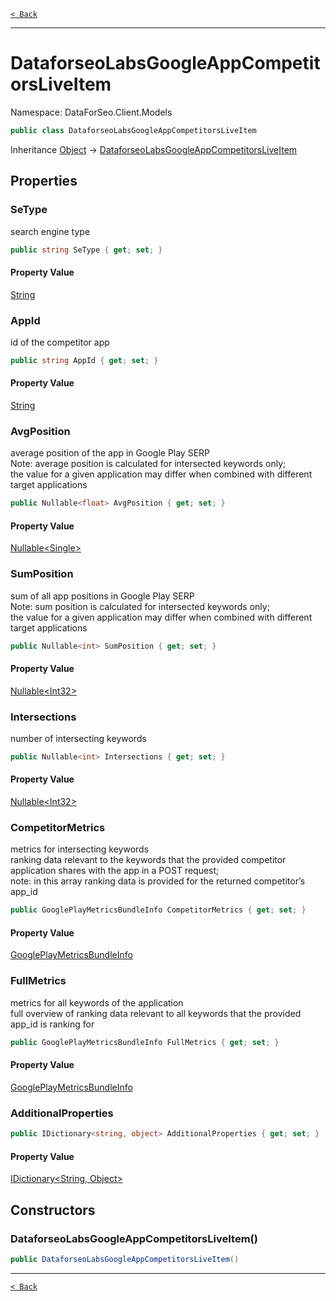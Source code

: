 [`< Back`](./)

---

# DataforseoLabsGoogleAppCompetitorsLiveItem

Namespace: DataForSeo.Client.Models

```csharp
public class DataforseoLabsGoogleAppCompetitorsLiveItem
```

Inheritance [Object](https://docs.microsoft.com/en-us/dotnet/api/system.object) → [DataforseoLabsGoogleAppCompetitorsLiveItem](./dataforseo.client.models.dataforseolabsgoogleappcompetitorsliveitem)

## Properties

### **SeType**

search engine type

```csharp
public string SeType { get; set; }
```

#### Property Value

[String](https://docs.microsoft.com/en-us/dotnet/api/system.string)<br>

### **AppId**

id of the competitor app

```csharp
public string AppId { get; set; }
```

#### Property Value

[String](https://docs.microsoft.com/en-us/dotnet/api/system.string)<br>

### **AvgPosition**

average position of the app in Google Play SERP
 <br>Note: average position is calculated for intersected keywords only;
 <br>the value for a given application may differ when combined with different target applications

```csharp
public Nullable<float> AvgPosition { get; set; }
```

#### Property Value

[Nullable&lt;Single&gt;](https://docs.microsoft.com/en-us/dotnet/api/system.nullable-1)<br>

### **SumPosition**

sum of all app positions in Google Play SERP
 <br>Note: sum position is calculated for intersected keywords only;
 <br>the value for a given application may differ when combined with different target applications

```csharp
public Nullable<int> SumPosition { get; set; }
```

#### Property Value

[Nullable&lt;Int32&gt;](https://docs.microsoft.com/en-us/dotnet/api/system.nullable-1)<br>

### **Intersections**

number of intersecting keywords

```csharp
public Nullable<int> Intersections { get; set; }
```

#### Property Value

[Nullable&lt;Int32&gt;](https://docs.microsoft.com/en-us/dotnet/api/system.nullable-1)<br>

### **CompetitorMetrics**

metrics for intersecting keywords
 <br>ranking data relevant to the keywords that the provided competitor application shares with the app in a POST request;
 <br>note: in this array ranking data is provided for the returned competitor’s app_id

```csharp
public GooglePlayMetricsBundleInfo CompetitorMetrics { get; set; }
```

#### Property Value

[GooglePlayMetricsBundleInfo](./dataforseo.client.models.googleplaymetricsbundleinfo)<br>

### **FullMetrics**

metrics for all keywords of the application
 <br>full overview of ranking data relevant to all keywords that the provided app_id is ranking for

```csharp
public GooglePlayMetricsBundleInfo FullMetrics { get; set; }
```

#### Property Value

[GooglePlayMetricsBundleInfo](./dataforseo.client.models.googleplaymetricsbundleinfo)<br>

### **AdditionalProperties**

```csharp
public IDictionary<string, object> AdditionalProperties { get; set; }
```

#### Property Value

[IDictionary&lt;String, Object&gt;](https://docs.microsoft.com/en-us/dotnet/api/system.collections.generic.idictionary-2)<br>

## Constructors

### **DataforseoLabsGoogleAppCompetitorsLiveItem()**

```csharp
public DataforseoLabsGoogleAppCompetitorsLiveItem()
```

---

[`< Back`](./)
